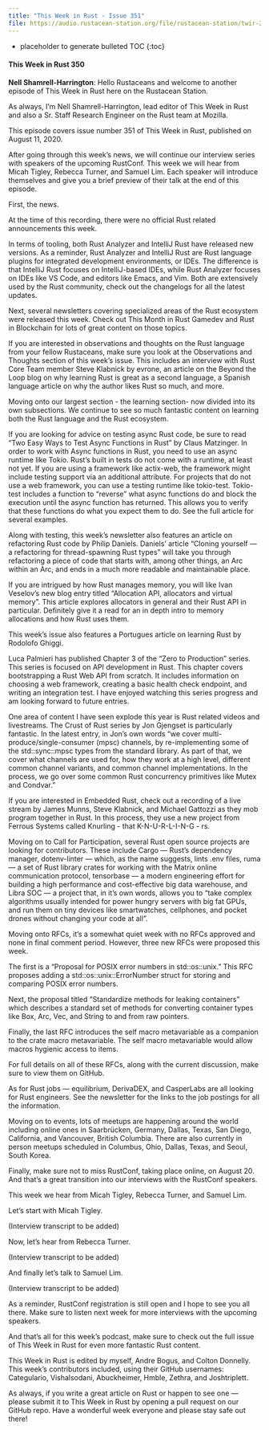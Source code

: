 ```yaml
---
title: "This Week in Rust - Issue 351"
file: https://audio.rustacean-station.org/file/rustacean-station/twir-2020-08-11.mp3
---
```


* placeholder to generate bulleted TOC
{:toc}

#### This Week in Rust 350

__Nell Shamrell-Harrington__: Hello Rustaceans and welcome to another episode of This Week in Rust here on the Rustacean Station.

As always, I’m Nell Shamrell-Harrington, lead editor of This Week in Rust and also a Sr. Staff Research Engineer on the Rust team at Mozilla. 

This episode covers issue number 351 of This Week in Rust, published on August 11, 2020.

After going through this week’s news, we will continue our interview series with speakers of the upcoming RustConf. This week we will hear from Micah Tigley, Rebecca Turner, and Samuel Lim. Each speaker will introduce themselves and give you a brief preview of their talk at the end of this episode.

First, the news.

At the time of this recording, there were no official Rust related announcements this week.

In terms of tooling, both Rust Analyzer and IntelliJ Rust have released new versions. As a reminder, Rust Analyzer and IntelliJ Rust are Rust language plugins for integrated development environments, or IDEs. The difference is that IntelliJ Rust focuses on IntelliJ-based IDEs, while Rust Analyzer focuses on IDEs like VS Code, and editors like Emacs, and Vim. Both are extensively used by the Rust community, check out the changelogs for all the latest updates.

Next, several newsletters covering specialized areas of the Rust ecosystem were released this week. Check out This Month in Rust Gamedev and Rust in Blockchain for lots of great content on those topics.

If you are interested in observations and thoughts on the Rust language from your fellow Rustaceans, make sure you look at the Observations and Thoughts section of this week’s issue. This includes an interview with Rust Core Team member Steve Klabnick by evrone, an article on the Beyond the Loop blog on why learning Rust is great as a second language, a Spanish language article on why the author likes Rust so much, and more.

Moving onto our largest section - the learning section- now divided into its own subsections. We continue to see so much fantastic content on learning both the Rust language and the Rust ecosystem.

 If you are looking for advice on testing async Rust code, be sure to read “Two Easy Ways to Test Async Functions in Rust” by Claus Matzinger. In order to work with Async functions in Rust, you need to use an async runtime like Tokio. Rust’s built in tests do not come with a runtime, at least not yet. If you are using a framework like actix-web, the framework might include testing support via an additional attribute. For projects that do not use a web framework, you can use a testing runtime like tokio-test. Tokio-test includes a function to “reverse” what async functions do and block the execution until the async function has returned. This allows you to verify that these functions do what you expect them to do. See the full article for several examples.

Along with testing, this week’s newsletter also features an article on refactoring Rust code by Philip Daniels. Daniels’ article “Cloning yourself — a refactoring for thread-spawning Rust types”  will take you through refactoring a piece of code that starts with, among other things, an Arc within an Arc, and ends in a much more readable and maintainable place.

If you are intrigued by how Rust manages memory, you will like Ivan Veselov’s new blog entry titled “Allocation API, allocators and virtual memory”. This article explores allocators in general and their Rust API in particular. Definitely give it a read for an in depth intro to memory allocations and how Rust uses them.

This week’s issue also features a Portugues article on learning Rust by Rodolofo Ghiggi.

Luca Palmieri has published Chapter 3 of the “Zero to Production” series. This series is focused on API development in Rust. This chapter covers bootstrapping a Rust Web API from scratch. It includes information on choosing a web framework, creating a basic health check endpoint, and writing an integration test. I have enjoyed watching this series progress and am looking forward to future entries.

One area of content I have seen explode this year is Rust related videos and livestreams. The Crust of Rust series by Jon Gjengset is particularly fantastic. In the latest entry, in Jon’s own words “we cover multi-produce/single-consumer (mpsc) channels, by re-implementing some of the std::sync::mpsc types from the standard library. As part of that, we cover what channels are used for, how they work at a high level, different common channel variants, and common channel implementations. In the process, we go over some common Rust concurrency primitives like Mutex and Condvar.”

If you are interested in Embedded Rust, check out a recording of a live stream by James Munns, Steve Klabnick, and Michael Gattozzi as they mob program together in Rust. In this process, they use a new project from Ferrous Systems called Knurling - that K-N-U-R-L-I-N-G - rs.

Moving on to Call for Participation, several Rust open source projects are looking for contributors. These include Cargo — Rust’s dependency manager, dotenv-linter — which, as the name suggests, lints .env files, ruma — a set of Rust library crates for working with the Matrix online communication protocol, tensorbase — a modern engineering effort for building a high performance and cost-effective big data warehouse, and Libra SOC — a project that, in it’s own words, allows you to “take complex algorithms usually intended for power hungry servers with big fat GPUs, and run them on tiny devices like smartwatches, cellphones, and pocket drones without changing your code at all”.

Moving onto RFCs, it’s a somewhat quiet week with no RFCs approved and none in final comment period. However, three new RFCs were proposed this week.

The first is a “Proposal for POSIX error numbers in std::os::unix.” This RFC proposes adding a std::os::unix::ErrorNumber struct for storing and comparing POSIX error numbers.

Next, the proposal titled “Standardize methods for leaking containers” which describes a standard set of methods for converting container types like Box, Arc, Vec, and String to and from raw pointers.

Finally, the last RFC introduces the self macro metavariable as a companion to the crate macro metavariable. The self macro metavariable would allow macros hygienic access to items.

For full details on all of these RFCs, along with the current discussion, make sure to view them on GitHub.

As for Rust jobs — equilibrium, DerivaDEX, and CasperLabs are all looking for Rust engineers. See the newsletter for the links to the job postings for all the information.

Moving on to events, lots of meetups are happening around the world including online ones in Saarbrücken, Germany, Dallas, Texas, San Diego, California, and Vancouver, British Columbia. There are also currently in person meetups scheduled in Columbus, Ohio, Dallas, Texas, and Seoul, South Korea.

Finally, make sure not to miss RustConf, taking place online, on August 20. And that’s a great transition into our interviews with the RustConf speakers.

This week we hear from  Micah Tigley, Rebecca Turner, and Samuel Lim. 

Let’s start with Micah Tigley.

(Interview transcript to be added)

Now, let’s hear from Rebecca Turner.

(Interview transcript to be added)

And finally let’s talk to Samuel Lim.

(Interview transcript to be added)

As a reminder, RustConf registration is still open and I hope to see you all there. Make sure to listen next week for more interviews with the upcoming speakers.

And that’s all for this week’s podcast, make sure to check out the full issue of This Week in Rust for even more fantastic Rust content.

This Week in Rust is edited by myself, Andre Bogus, and Colton Donnelly. This week’s contributors included, using their GitHub usernames: Categulario, Vishalsodani, Abuckheimer, Hmble, Zethra, and Joshtriplett.

As always, if you write a great article on Rust or happen to see one — please submit it to This Week in Rust by opening a pull request on our GitHub repo. Have a wonderful week everyone and please stay safe out there!
